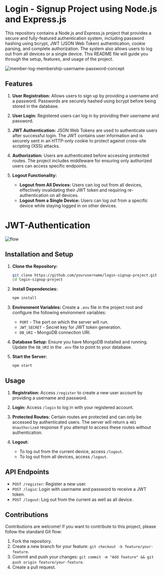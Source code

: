 # Login - Signup Project using Node.js and Express.js

This repository contains a Node.js and Express.js project that provides a secure and fully-featured authentication system, including password hashing using bcrypt, JWT (JSON Web Token) authentication, cookie parsing, and complete authorization. The system also allows users to log out from all devices or a single device. This README file will guide you through the setup, features, and usage of the project.


![member-log-membership-username-password-concept](https://github.com/prajwalmandlik2004/JWT-Authentication/assets/99119449/34ce16b4-d781-421e-aa80-d90d723e9784)

## Features

1. **User Registration:** Allows users to sign up by providing a username and a password. Passwords are securely hashed using bcrypt before being stored in the database.

2. **User Login:** Registered users can log in by providing their username and password.

3. **JWT Authentication:** JSON Web Tokens are used to authenticate users after successful login. The JWT contains user information and is securely sent in an HTTP-only cookie to protect against cross-site scripting (XSS) attacks.

4. **Authorization:** Users are authenticated before accessing protected routes. The project includes middleware for ensuring only authorized users can access specific endpoints.

5. **Logout Functionality:**
   - **Logout from All Devices:** Users can log out from all devices, effectively invalidating their JWT token and requiring re-authentication on all devices.
   - **Logout from a Single Device:** Users can log out from a specific device while staying logged in on other devices.
  
# JWT-Authentication

![flow](https://github.com/prajwalmandlik2004/JWT-Authentication/assets/99119449/88aad617-8858-4fbc-8bd7-af4e99c3aaeb)

## Installation and Setup

1. **Clone the Repository:**
   ```bash
   git clone https://github.com/yourusername/login-signup-project.git
   cd login-signup-project
   ```

2. **Install Dependencies:**
   ```bash
   npm install
   ```

3. **Environment Variables:**
   Create a `.env` file in the project root and configure the following environment variables:
   - `PORT` - The port on which the server will run.
   - `JWT_SECRET` - Secret key for JWT token generation.
   - `DB_URI` - MongoDB connection URI.

4. **Database Setup:**
   Ensure you have MongoDB installed and running. Update the `DB_URI` in the `.env` file to point to your database.

5. **Start the Server:**
   ```bash
   npm start
   ```

## Usage

1. **Registration:** Access `/register` to create a new user account by providing a username and password.

2. **Login:** Access `/login` to log in with your registered account.

3. **Protected Routes:** Certain routes are protected and can only be accessed by authenticated users. The server will return a `401 Unauthorized` response if you attempt to access these routes without authentication.

4. **Logout:**
   - To log out from the current device, access `/logout`.
   - To log out from all devices, access `/logout`.

## API Endpoints

- `POST /register`: Register a new user.
- `POST /login`: Login with username and password to receive a JWT token.
- `POST /logout`: Log out from the current as well as all device.

## Contributions

Contributions are welcome! If you want to contribute to this project, please follow the standard Git flow:

1. Fork the repository.
2. Create a new branch for your feature: `git checkout -b feature/your-feature`.
3. Commit and push your changes: `git commit -m "Add feature" && git push origin feature/your-feature`.
4. Create a pull request.
